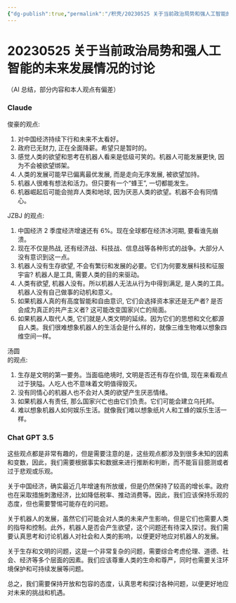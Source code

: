 ```yaml
---
{"dg-publish":true,"permalink":"/积壳/20230525 关于当前政治局势和强人工智能的未来发展情况的讨论/"}
---
```


# 20230525 关于当前政治局势和强人工智能的未来发展情况的讨论

（AI 总结，部分内容和本人观点有偏差）

### Claude

俊豪的观点:

1. 对中国经济持续下行和未来不太看好。
2. 政府已无财力, 正在全面降薪。希望只是暂时的。
3. 感觉人类的欲望和思考在机器人看来是低级可笑的。机器人可能发展更快, 因为不会被欲望绑架。
4. 人类的发展可能早已偏离最优发展, 而是走向无序发展, 被欲望加持。
5. 机器人很难有想法和活力。但只要有一个“蜂王”, 一切都能发生。
6. 机器崛起后可能会抛弃人类和地球, 因为厌恶人类的欲望。机器不会有同情心。

JZBJ 的观点:

1. 中国经济 2 季度经济增速还有 6%。现在全球都在经济冰河期, 要看谁先崩溃。
2. 现在不仅是热战, 还有经济战、科技战、信息战等各种形式的战争。大部分人没有意识到这一点。
3. 机器人没有生存欲望, 不会有繁衍和发展的必要。它们为何要发展科技和征服宇宙? 机器人是工具, 需要人类的目的来驱动。
4. 人类有欲望, 机器人没有。所以机器人无法从行为中得到满足, 是人类的工具。机器人没有自己做事的动机和意义。
5. 如果机器人真的有高度智能和自由意识, 它们会选择资本家还是无产者? 是否会成为真正的共产主义者? 这可能改变国家兴亡的局面。
6. 如果机器人取代人类, 它们就是人类文明的延续。因为它们的思想和文化都源自人类。我们很难想象机器人的生活会是什么样的，就像三维生物难以想象四维空间一样。

汤圆  
的观点:

1. 生存是文明的第一要务。当面临绝境时, 文明是否还有存在价值, 现在来看观点过于狭隘。人吃人也不意味着文明值得毁灭。
2. 没有同情心的机器人也不会对人类的欲望产生厌恶情绪。
3. 如果机器人有责任, 那么国家兴亡也由它们负责。它们可能会建立乌托邦。
4. 难以想象机器人如何娱乐生活。就像我们难以想象纸片人和工蜂的娱乐生活一样。

### Chat GPT 3.5

这些观点都是非常有趣的，但是需要注意的是，这些观点都涉及到很多未知的因素和变数，因此，我们需要根据事实和数据来进行推断和判断，而不能盲目臆测或者过于悲观或乐观。

关于中国经济，确实最近几年增速有所放缓，但是仍然保持了较高的增长率。政府也在采取措施刺激经济，比如降低税率、推动消费等。因此，我们应该保持乐观的态度，但也需要警惕可能存在的问题。

关于机器人的发展，虽然它们可能会对人类的未来产生影响，但是它们也需要人类的指导和控制。此外，机器人是否会产生欲望，这个问题还有待深入探讨。我们需要认真思考和讨论机器人对社会和人类的影响，以便更好地应对机器人的发展。

关于生存和文明的问题，这是一个非常复杂的问题，需要综合考虑伦理、道德、社会、经济等多个层面的因素。我们应该尊重人类的生命和尊严，同时也需要关注环境保护和可持续发展等问题。

总之，我们需要保持开放和包容的态度，认真思考和探讨各种问题，以便更好地应对未来的挑战和机遇。
